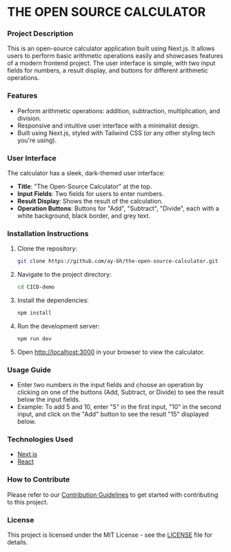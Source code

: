 # THE OPEN SOURCE CALCULATOR

### Project Description

This is an open-source calculator application built using Next.js. It allows users to perform basic arithmetic operations easily and showcases features of a modern frontend project. The user interface is simple, with two input fields for numbers, a result display, and buttons for different arithmetic operations.

### Features

- Perform arithmetic operations: addition, subtraction, multiplication, and division.
- Responsive and intuitive user interface with a minimalist design.
- Built using Next.js, styled with Tailwind CSS (or any other styling tech you're using).

### User Interface

The calculator has a sleek, dark-themed user interface:

- **Title**: "The Open-Source Calculator" at the top.
- **Input Fields**: Two fields for users to enter numbers.
- **Result Display**: Shows the result of the calculation.
- **Operation Buttons**: Buttons for "Add", "Subtract", "Divide", each with a white background, black border, and grey text.

### Installation Instructions

1. Clone the repository:
   ```bash
   git clone https://github.com/ay-bh/the-open-source-calculator.git
   ```
2. Navigate to the project directory:
   ```bash
   cd CICD-demo
   ```
3. Install the dependencies:
   ```bash
   npm install
   ```
4. Run the development server:
   ```bash
   npm run dev
   ```
5. Open [http://localhost:3000](http://localhost:3000) in your browser to view the calculator.

### Usage Guide

- Enter two numbers in the input fields and choose an operation by clicking on one of the buttons (Add, Subtract, or Divide) to see the result below the input fields.
- Example: To add 5 and 10, enter "5" in the first input, "10" in the second input, and click on the "Add" button to see the result "15" displayed below.

### Technologies Used

- [Next.js](https://nextjs.org/)
- [React](https://reactjs.org/)

### How to Contribute

Please refer to our [Contribution Guidelines](https://github.com/ay-bh/CICD-demo/blob/main/CONTRIBUTING.md) to get started with contributing to this project.

### License

This project is licensed under the MIT License - see the [LICENSE](https://github.com/ay-bh/CICD-demo/blob/main/LICENSE) file for details.
